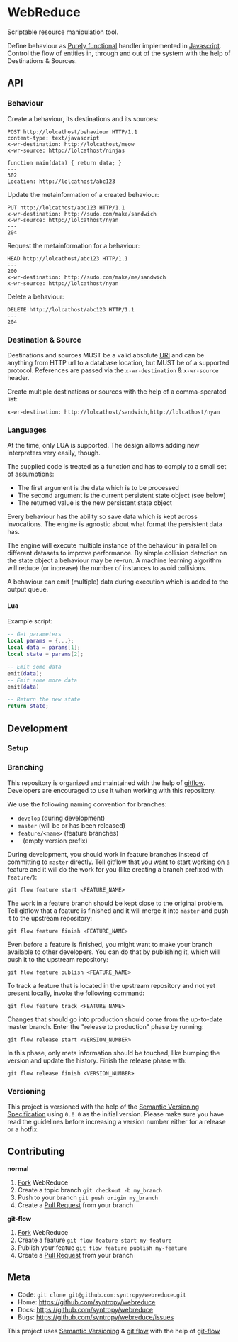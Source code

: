 # WebReduce

Scriptable resource manipulation tool.

Define behaviour as [Purely functional](http://en.wikipedia.org/wiki/Purely_functional) handler implemented in [Javascript](http://en.wikipedia.org/wiki/JavaScript). Control the flow of entities in, through and out of the system with the help of Destinations & Sources.

## API

### Behaviour

Create a behaviour, its destinations and its sources:

    POST http://lolcathost/behaviour HTTP/1.1
    content-type: text/javascript
    x-wr-destination: http://lolcathost/meow
    x-wr-source: http://lolcathost/ninjas

    function main(data) { return data; }
    ---
    302
    Location: http://lolcathost/abc123

Update the metainformation of a created behaviour:

    PUT http://lolcathost/abc123 HTTP/1.1
    x-wr-destination: http://sudo.com/make/sandwich
    x-wr-source: http://lolcathost/nyan
    ---
    204

Request the metainformation for a behaviour:

    HEAD http://lolcathost/abc123 HTTP/1.1
    ---
    200
    x-wr-destination: http://sudo.com/make/me/sandwich
    x-wr-source: http://lolcathost/nyan

Delete a behaviour:

    DELETE http://lolcathost/abc123 HTTP/1.1
    ---
    204


### Destination & Source

Destinations and sources MUST be a valid absolute [URI](http://en.wikipedia.org/wiki/Uniform_resource_identifier) and can be anything from HTTP url to a database location, but MUST be of a supported protocol. References are passed via the `x-wr-destination` & `x-wr-source` header.

Create multiple destinations or sources with the help of a comma-sperated list:

    x-wr-destination: http://lolcathost/sandwich,http://lolcathost/nyan

### Languages

At the time, only LUA is supported. The design allows adding new interpreters very easily, though.

The supplied code is treated as a function and has to comply to a small set of assumptions:

* The first argument is the data which is to be processed
* The second argument is the current persistent state object (see below) 
* The returned value is the new persistent state object

Every behaviour has the ability so save data which is kept across invocations. The engine is agnostic about what format the persistent data has.

The engine will execute multiple instance of the behaviour in parallel on different datasets to improve performance. By simple collision detection on the state object a behaviour may be re-run.
A machine learning algorithm will reduce (or increase) the number of instances to avoid collisions.

A behaviour can emit (multiple) data during execution which is added to the output queue.

#### Lua

Example script:

```Lua
-- Get parameters
local params = {...}; 
local data = params[1];
local state = params[2];

-- Emit some data
emit(data);
-- Emit some more data
emit(data)

-- Return the new state
return state;
```

## Development

### Setup

### Branching

This repository is organized and maintained with the help of [gitflow](https://github.com/nvie/gitflow). Developers are encouraged to use it when working with this repository.

We use the following naming convention for branches:

* `develop` (during development)
* `master` (will be or has been released)
* `feature/<name>` (feature branches)
* ` ` (empty version prefix)

During development, you should work in feature branches instead of committing to `master` directly. Tell gitflow that you want to start working on a feature and it will do the work for you (like creating a branch prefixed with `feature/`):

    git flow feature start <FEATURE_NAME>

The work in a feature branch should be kept close to the original problem. Tell gitflow that a feature is finished and it will merge it into `master` and push it to the upstream repository:

    git flow feature finish <FEATURE_NAME>

Even before a feature is finished, you might want to make your branch available to other developers. You can do that by publishing it, which will push it to the upstream repository:

    git flow feature publish <FEATURE_NAME>

To track a feature that is located in the upstream repository and not yet present locally, invoke the following command:

    git flow feature track <FEATURE_NAME>

Changes that should go into production should come from the up-to-date master branch. Enter the "release to production" phase by running:

    git flow release start <VERSION_NUMBER>

In this phase, only meta information should be touched, like bumping the version and update the history. Finish the release phase with:

    git flow release finish <VERSION_NUMBER>

### Versioning

This project is versioned with the help of the [Semantic Versioning Specification](http://semver.org/) using `0.0.0` as the initial version. Please make sure you have read the guidelines before increasing a version number either for a release or a hotfix.

## Contributing

**normal**

1. [Fork](http://help.github.com/forking/) WebReduce
2. Create a topic branch `git checkout -b my_branch`
3. Push to your branch `git push origin my_branch`
4. Create a [Pull Request](http://help.github.com/pull-requests/) from your branch

**git-flow**

1. [Fork](http://help.github.com/forking/) WebReduce
2. Create a feature `git flow feature start my-feature`
3. Publish your featue `git flow feature publish my-feature`
4. Create a [Pull Request](http://help.github.com/pull-requests/) from your branch

## Meta

* Code: `git clone git@github.com:syntropy/webreduce.git`
* Home: https://github.com/syntropy/webreduce
* Docs: https://github.com/syntropy/webreduce
* Bugs: https://github.com/syntropy/webreduce/issues

This project uses [Semantic Versioning](http://semver.org) & [git flow](http://nvie.com/posts/a-successful-git-branching-model/) with the help of [git-flow](https://github.com/nvie/gitflow)
